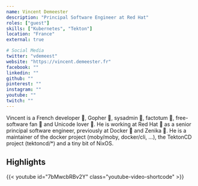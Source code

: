 ```yaml
---
name: Vincent Demeester
description: "Principal Software Engineer at Red Hat"
roles: ["guest"]
skills: ["Kubernetes", "Tekton"]
location: "France"
external: true

# Social Media 
twitter: "vdemeest"
website: "https://vincent.demeester.fr"
facebook: ""
linkedin: ""
github: ""
pinterest: ""
instagram: ""
youtube: ""
twitch: ""
---
```

<!-- markdownlint-disable MD041-->
Vincent is a French developer 🐻, Gopher 🐹, sysadmin 🐺, factotum 🦁, free-software fan 👼 and Unicode lover 🐸. He is working at Red Hat 🎩 as a senior principal software engineer, previously at Docker 🐳 and Zenika 🐯. He is a maintainer of the docker project (moby/moby, docker/cli, …), the TektonCD project (tektoncd/*) and a tiny bit of NixOS.

<!--more-->

## Highlights

{{< youtube id="7bMwcbRBv2Y" class="youtube-video-shortcode" >}}
